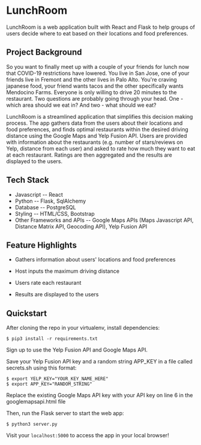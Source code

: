 # LunchRoom

LunchRoom is a web application built with React and Flask to help groups of users decide where to eat based on their
locations and food preferences.

## Project Background

So you want to finally meet up with a couple of your friends for lunch now that COVID-19 restrictions have lowered. You live in San Jose, one of your friends live in Fremont and the other lives in Palo Alto. You're craving japanese food, your friend wants tacos and the other specifically wants Mendocino Farms. Everyone is only willing to drive 20 minutes to the restaurant. Two questions are probably going through your head. One - which area should we eat in? And two - what should we eat?

LunchRoom is a streamlined application that simplifies this decision making process. The app gathers data from the users about their locations and food preferences, and finds optimal restaurants within the desired driving distance using the Google Maps and Yelp Fusion API. Users are provided with information about the restaurants (e.g. number of stars/reviews on Yelp, distance from each user) and asked to rate how much they want to eat at each restaurant. Ratings are then aggregated and the results are displayed to the users.

## Tech Stack

- Javascript -- React
- Python -- Flask, SqlAlchemy
- Database -- PostgreSQL
- Styling -- HTML/CSS, Bootstrap
- Other Frameworks and APIs -- Google Maps APIs (Maps Javascript API, Distance Matrix API, Geocoding API), Yelp
  Fusion API

## Feature Highlights

- Gathers information about users' locations and food preferences

  <!-- ![GIF of routine entry](static/img/docs/routine.gif) -->

- Host inputs the maximum driving distance
  <!-- ![GIF of dashboard](static/img/docs/dashboard.gif) -->

- Users rate each restaurant

  <!-- ![GIF of sunburst](static/img/docs/sunburst.gif) -->

- Results are displayed to the users

  <!-- ![GIF of sunburst](static/img/docs/sunburst.gif) -->

## Quickstart

After cloning the repo in your virtualenv, install dependencies:

`$ pip3 install -r requirements.txt`

Sign up to use the Yelp Fusion API and Google Maps API.

Save your Yelp Fusion API key and a random string APP_KEY in a file called secrets.sh using this format:

```
$ export YELP_KEY="YOUR_KEY_NAME_HERE"
$ export APP_KEY="RANDOM_STRING"
```

Replace the existing Google Maps API key with your API key on line 6 in the googlemapsapi.html file

Then, run the Flask server to start the web app:

`$ python3 server.py`

Visit your `localhost:5000` to access the app in your local browser!
